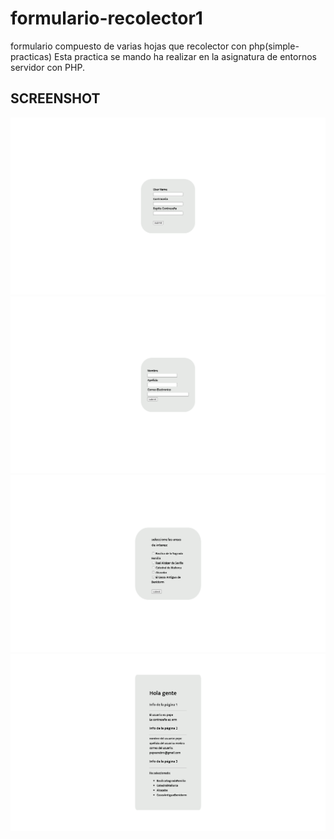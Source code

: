# formulario-recolector1
formulario compuesto de varias hojas que recolector con php(simple-practicas)
Esta practica se mando ha realizar en la asignatura de entornos servidor con PHP.
## SCREENSHOT
<img src="pg1.PNG">
<img src="pg2.PNG">
<img src="pg3.PNG">
<img src="pg4.PNG">
